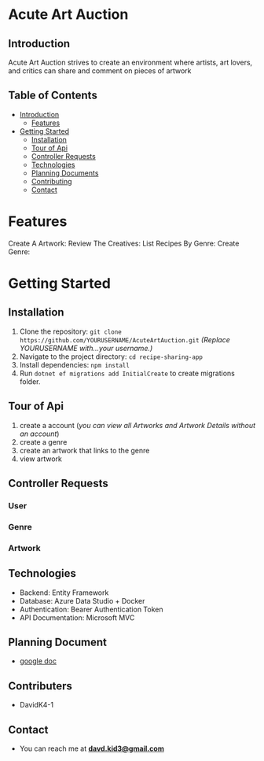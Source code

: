 # Acute Art Auction 

## Introduction

Acute Art Auction strives to create an environment where artists, art lovers, and critics can share and comment on pieces of artwork

## Table of Contents

- [Introduction](#introduction)
	- [Features](#features)
- [Getting Started](#getting-started)
	- [Installation](#installation)
	- [Tour of Api](#tour-of-api)
	- [Controller Requests](#Controller-Requests)
	- [Technologies](#technologies)
	- [Planning Documents](#planning-documents)
	- [Contributing](#contributing)
	- [Contact](#contact)

# Features

Create A Artwork: 
Review The Creatives:
List Recipes By Genre:
Create Genre:


# Getting Started

## Installation

1. Clone the repository: `git clone https://github.com/YOURUSERNAME/AcuteArtAuction.git` *(Replace YOURUSERNAME with...your username.)*
2. Navigate to the project directory: `cd recipe-sharing-app`
3. Install dependencies: `npm install`
4. Run  `dotnet ef migrations add InitialCreate` to create migrations folder.

## Tour of Api

1. create a account (*you can view all Artworks and Artwork Details without an account*)
2. create a genre
3. create an artwork that links to the genre
4. view artwork

## Controller Requests

### User
### Genre
### Artwork
### 
### 

## Technologies

- Backend: Entity Framework
- Database: Azure Data Studio + Docker
- Authentication: Bearer Authentication Token
- API Documentation: Microsoft MVC

## Planning Document

- [google doc](https://docs.google.com/document/d/1KnI0b9ICwOwGIAlnqTNe3nRHxyrHfwQTT2KacJ1HGpQ)

## Contributers

- DavidK4-1

## Contact

- You can reach me at **davd.kid3@gmail.com**